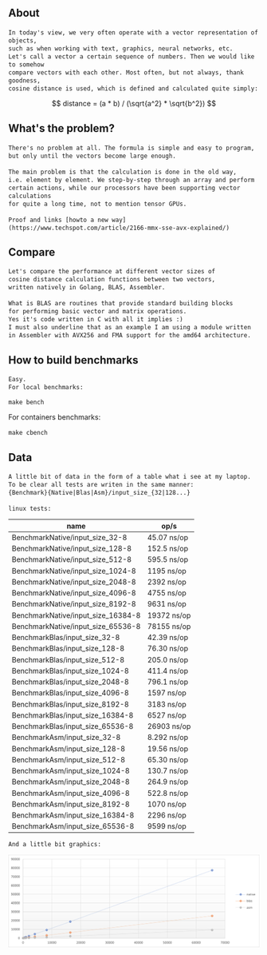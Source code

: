 ## About
    In today's view, we very often operate with a vector representation of objects, 
    such as when working with text, graphics, neural networks, etc. 
    Let's call a vector a certain sequence of numbers. Then we would like to somehow 
    compare vectors with each other. Most often, but not always, thank goodness, 
    cosine distance is used, which is defined and calculated quite simply:
   
   $$
   distance = (a * b) / (\sqrt{a^2} * \sqrt{b^2})
   $$

## What's the problem?
    There's no problem at all. The formula is simple and easy to program, 
    but only until the vectors become large enough.

    The main problem is that the calculation is done in the old way, 
    i.e. element by element. We step-by-step through an array and perform 
    certain actions, while our processors have been supporting vector calculations 
    for quite a long time, not to mention tensor GPUs. 

    Proof and links [howto a new way](https://www.techspot.com/article/2166-mmx-sse-avx-explained/)

## Compare    
    Let's compare the performance at different vector sizes of 
    cosine distance calculation functions between two vectors, 
    written natively in Golang, BLAS, Assembler.

    What is BLAS are routines that provide standard building blocks 
    for performing basic vector and matrix operations. 
    Yes it's code written in C with all it implies :) 
    I must also underline that as an example I am using a module written 
    in Assembler with AVX256 and FMA support for the amd64 architecture.    

## How to build benchmarks

    Easy. 
    For local benchmarks:
   ```console
   make bench
   ```

   For containers benchmarks:
  ```console
  make cbench
  ```

## Data
    A little bit of data in the form of a table what i see at my laptop.
    To be clear all tests are writen in the same manner: 
    {Benchmark}{Native|Blas|Asm}/input_size_{32|128...}

    linux tests:

| name                               | op/s        |
| ---------------------------------- | ----------- |
| BenchmarkNative/input_size_32-8    | 45.07 ns/op |
| BenchmarkNative/input_size_128-8   | 152.5 ns/op |
| BenchmarkNative/input_size_512-8   | 595.5 ns/op |
| BenchmarkNative/input_size_1024-8  | 1195 ns/op  |
| BenchmarkNative/input_size_2048-8  | 2392 ns/op  |
| BenchmarkNative/input_size_4096-8  | 4755 ns/op  |
| BenchmarkNative/input_size_8192-8  | 9631 ns/op  |
| BenchmarkNative/input_size_16384-8 | 19372 ns/op |
| BenchmarkNative/input_size_65536-8 | 78155 ns/op |
| BenchmarkBlas/input_size_32-8      | 42.39 ns/op |
| BenchmarkBlas/input_size_128-8     | 76.30 ns/op |
| BenchmarkBlas/input_size_512-8     | 205.0 ns/op |
| BenchmarkBlas/input_size_1024-8    | 411.4 ns/op |
| BenchmarkBlas/input_size_2048-8    | 796.1 ns/op |
| BenchmarkBlas/input_size_4096-8    | 1597 ns/op  |
| BenchmarkBlas/input_size_8192-8    | 3183 ns/op  |
| BenchmarkBlas/input_size_16384-8   | 6527 ns/op  |
| BenchmarkBlas/input_size_65536-8   | 26903 ns/op |
| BenchmarkAsm/input_size_32-8       | 8.292 ns/op |
| BenchmarkAsm/input_size_128-8      | 19.56 ns/op |
| BenchmarkAsm/input_size_512-8      | 65.30 ns/op |
| BenchmarkAsm/input_size_1024-8     | 130.7 ns/op |
| BenchmarkAsm/input_size_2048-8     | 264.9 ns/op |
| BenchmarkAsm/input_size_4096-8     | 522.8 ns/op |
| BenchmarkAsm/input_size_8192-8     | 1070 ns/op  |
| BenchmarkAsm/input_size_16384-8    | 2296 ns/op  |
| BenchmarkAsm/input_size_65536-8    | 9599 ns/op  |

    And a little bit graphics:

![linux](linux.png)